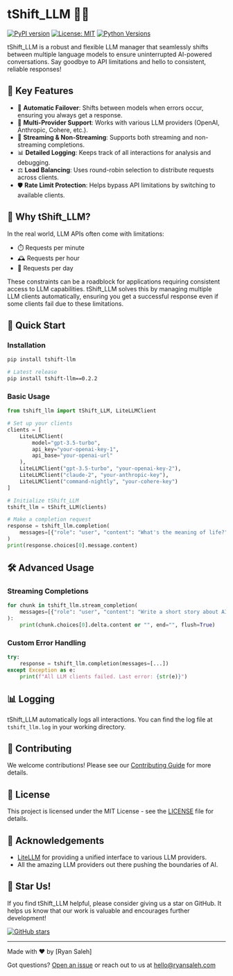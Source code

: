 # tShift_LLM 🧠🔀

[![PyPI version](https://badge.fury.io/py/tshift-llm.svg)](https://badge.fury.io/py/tshift-llm)
[![License: MIT](https://img.shields.io/badge/License-MIT-yellow.svg)](https://opensource.org/licenses/MIT)
[![Python Versions](https://img.shields.io/pypi/pyversions/tshift-llm.svg)](https://pypi.org/project/tshift-llm/)

tShift_LLM is a robust and flexible LLM manager that seamlessly shifts between multiple language models to ensure uninterrupted AI-powered conversations. Say goodbye to API limitations and hello to consistent, reliable responses!

## 🌟 Key Features

- 🔄 **Automatic Failover**: Shifts between models when errors occur, ensuring you always get a response.
- 🔌 **Multi-Provider Support**: Works with various LLM providers (OpenAI, Anthropic, Cohere, etc.).
- 🌊 **Streaming & Non-Streaming**: Supports both streaming and non-streaming completions.
- 📊 **Detailed Logging**: Keeps track of all interactions for analysis and debugging.
- ⚖️ **Load Balancing**: Uses round-robin selection to distribute requests across clients.
- 🛡️ **Rate Limit Protection**: Helps bypass API limitations by switching to available clients.

## 🤔 Why tShift_LLM?

In the real world, LLM APIs often come with limitations:

- ⏱️ Requests per minute
- 🕰️ Requests per hour
- 📅 Requests per day

These constraints can be a roadblock for applications requiring consistent access to LLM capabilities. tShift_LLM solves this by managing multiple LLM clients automatically, ensuring you get a successful response even if some clients fail due to these limitations.

## 🚀 Quick Start

### Installation

```bash
pip install tshift-llm
```

```bash
# Latest release
pip install tshift-llm==0.2.2
```

### Basic Usage

```python
from tshift_llm import tShift_LLM, LiteLLMClient

# Set up your clients
clients = [
    LiteLLMClient(
        model="gpt-3.5-turbo", 
        api_key="your-openai-key-1",
        api_base="your-openai-url"
    ),
    LiteLLMClient("gpt-3.5-turbo", "your-openai-key-2"),
    LiteLLMClient("claude-2", "your-anthropic-key"),
    LiteLLMClient("command-nightly", "your-cohere-key")
]

# Initialize tShift_LLM
tshift_llm = tShift_LLM(clients)

# Make a completion request
response = tshift_llm.completion(
    messages=[{"role": "user", "content": "What's the meaning of life?"}]
)
print(response.choices[0].message.content)
```

## 🛠️ Advanced Usage

### Streaming Completions

```python
for chunk in tshift_llm.stream_completion(
    messages=[{"role": "user", "content": "Write a short story about AI."}]
):
    print(chunk.choices[0].delta.content or "", end="", flush=True)
```

### Custom Error Handling

```python
try:
    response = tshift_llm.completion(messages=[...])
except Exception as e:
    print(f"All LLM clients failed. Last error: {str(e)}")
```

## 📊 Logging

tShift_LLM automatically logs all interactions. You can find the log file at `tshift_llm.log` in your working directory.

## 🤝 Contributing

We welcome contributions! Please see our [Contributing Guide](CONTRIBUTING.md) for more details.

## 📜 License

This project is licensed under the MIT License - see the [LICENSE](LICENSE) file for details.

## 🙏 Acknowledgements

- [LiteLLM](https://github.com/BerriAI/litellm) for providing a unified interface to various LLM providers.
- All the amazing LLM providers out there pushing the boundaries of AI.

## 🌟 Star Us!

If you find tShift_LLM helpful, please consider giving us a star on GitHub. It helps us know that our work is valuable and encourages further development!

[![GitHub stars](https://img.shields.io/github/stars/MohdSaleh/tshift-llm.svg?style=social&label=Star)](https://github.com/MohdSaleh/tshift-llm)

---

Made with ❤️ by [Ryan Saleh]

Got questions? [Open an issue](https://github.com/MohdSaleh/tshift-llm/issues) or reach out to us at hello@ryansaleh.com